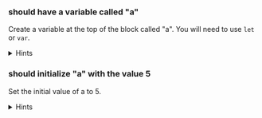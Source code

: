 <!--bl
    (filemeta
        (title "declaration and initialization")
    )
/bl-->
### should have a variable called "a"

Create a variable at the top of the block called "a". You will need to use `let` or `var`.

<details><summary>Hints</summary>

**Hint 1**

```javascript
const jsforms = (function () {
    'use strict';
    let ?;

    return {
    };
})();
```

**Hint 2**

```javascript
const jsforms = (function () {
    'use strict';
    var ?;

    return {
    };
})();
```

</details>

### should initialize "a" with the value 5

Set the initial value of a to 5.

<details><summary>Hints</summary>

**Hint 1**

```javascript
const jsforms = (function () {
    'use strict';
    let a = ?;

    return {
    };
})();
```

**Hint 2**

```javascript
const jsforms = (function () {
    'use strict';
    var a = ?;

    return {
    };
})();
```

</details>